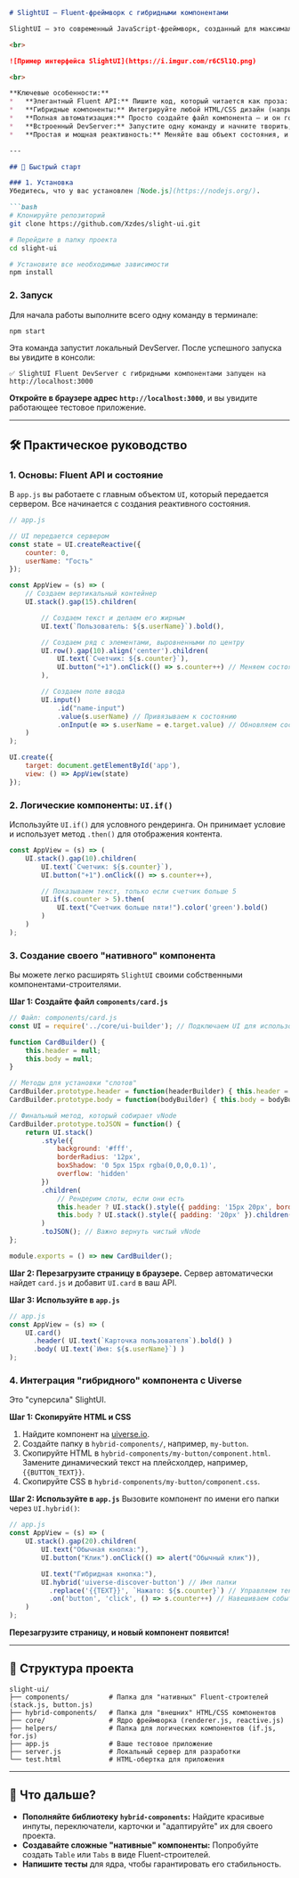 ```markdown
# SlightUI — Fluent-фреймворк с гибридными компонентами

SlightUI — это современный JavaScript-фреймворк, созданный для максимального удовольствия от разработки. Его философия — элегантный **Fluent API** (текучий интерфейс), который позволяет описывать UI в виде интуитивно понятных цепочек методов, и **система гибридных компонентов** для легкой интеграции любого внешнего дизайна.

<br>

![Пример интерфейса SlightUI](https://i.imgur.com/r6C5l1Q.png)

<br>

**Ключевые особенности:**
*   **Элегантный Fluent API:** Пишите код, который читается как проза: `UI.text("Привет").bold().large()`.
*   **Гибридные компоненты:** Интегрируйте любой HTML/CSS дизайн (например, с [uiverse.io](https://uiverse.io/elements)) за считанные минуты.
*   **Полная автоматизация:** Просто создайте файл компонента — и он готов к использованию. Никаких ручных импортов.
*   **Встроенный DevServer:** Запустите одну команду и начните творить, с автоматической пересборкой при каждом обновлении страницы.
*   **Простая и мощная реактивность:** Меняйте ваш объект состояния, и интерфейс обновится сам.

---

## 🚀 Быстрый старт

### 1. Установка
Убедитесь, что у вас установлен [Node.js](https://nodejs.org/).

```bash
# Клонируйте репозиторий
git clone https://github.com/Xzdes/slight-ui.git

# Перейдите в папку проекта
cd slight-ui

# Установите все необходимые зависимости
npm install
```

### 2. Запуск
Для начала работы выполните всего одну команду в терминале:

```bash
npm start
```

Эта команда запустит локальный DevServer. После успешного запуска вы увидите в консоли:

```
✅ SlightUI Fluent DevServer с гибридными компонентами запущен на http://localhost:3000
```
**Откройте в браузере адрес `http://localhost:3000`**, и вы увидите работающее тестовое приложение.

---

## 🛠️ Практическое руководство

### 1. Основы: Fluent API и состояние

В `app.js` вы работаете с главным объектом `UI`, который передается сервером. Все начинается с создания реактивного состояния.

```javascript
// app.js

// UI передается сервером
const state = UI.createReactive({
    counter: 0,
    userName: "Гость"
});

const AppView = (s) => (
    // Создаем вертикальный контейнер
    UI.stack().gap(15).children(

        // Создаем текст и делаем его жирным
        UI.text(`Пользователь: ${s.userName}`).bold(),

        // Создаем ряд с элементами, выровненными по центру
        UI.row().gap(10).align('center').children(
            UI.text(`Счетчик: ${s.counter}`),
            UI.button("+1").onClick(() => s.counter++) // Меняем состояние по клику
        ),

        // Создаем поле ввода
        UI.input()
            .id("name-input")
            .value(s.userName) // Привязываем к состоянию
            .onInput(e => s.userName = e.target.value) // Обновляем состояние при вводе
    )
);

UI.create({
    target: document.getElementById('app'),
    view: () => AppView(state)
});
```

### 2. Логические компоненты: `UI.if()`

Используйте `UI.if()` для условного рендеринга. Он принимает условие и использует метод `.then()` для отображения контента.

```javascript
const AppView = (s) => (
    UI.stack().gap(10).children(
        UI.text(`Счетчик: ${s.counter}`),
        UI.button("+1").onClick(() => s.counter++),

        // Показываем текст, только если счетчик больше 5
        UI.if(s.counter > 5).then(
            UI.text("Счетчик больше пяти!").color('green').bold()
        )
    )
);
```

### 3. Создание своего "нативного" компонента

Вы можете легко расширять `SlightUI` своими собственными компонентами-строителями.

**Шаг 1: Создайте файл `components/card.js`**
```javascript
// Файл: components/card.js
const UI = require('../core/ui-builder'); // Подключаем UI для использования внутри

function CardBuilder() {
    this.header = null;
    this.body = null;
}

// Методы для установки "слотов"
CardBuilder.prototype.header = function(headerBuilder) { this.header = headerBuilder; return this; };
CardBuilder.prototype.body = function(bodyBuilder) { this.body = bodyBuilder; return this; };

// Финальный метод, который собирает vNode
CardBuilder.prototype.toJSON = function() {
    return UI.stack()
        .style({
            background: '#fff',
            borderRadius: '12px',
            boxShadow: '0 5px 15px rgba(0,0,0,0.1)',
            overflow: 'hidden'
        })
        .children(
            // Рендерим слоты, если они есть
            this.header ? UI.stack().style({ padding: '15px 20px', borderBottom: '1px solid #eee' }).children(this.header) : null,
            this.body ? UI.stack().style({ padding: '20px' }).children(this.body) : null
        )
        .toJSON(); // Важно вернуть чистый vNode
};

module.exports = () => new CardBuilder();
```
**Шаг 2: Перезагрузите страницу в браузере.**
Сервер автоматически найдет `card.js` и добавит `UI.card` в ваш API.

**Шаг 3: Используйте в `app.js`**
```javascript
// app.js
const AppView = (s) => (
    UI.card()
      .header( UI.text(`Карточка пользователя`).bold() )
      .body( UI.text(`Имя: ${s.userName}`) )
);
```

### 4. Интеграция "гибридного" компонента с Uiverse

Это "суперсила" SlightUI.

**Шаг 1: Скопируйте HTML и CSS**
1.  Найдите компонент на [uiverse.io](https://uiverse.io/elements).
2.  Создайте папку в `hybrid-components/`, например, `my-button`.
3.  Скопируйте HTML в `hybrid-components/my-button/component.html`. Замените динамический текст на плейсхолдер, например, `{{BUTTON_TEXT}}`.
4.  Скопируйте CSS в `hybrid-components/my-button/component.css`.

**Шаг 2: Используйте в `app.js`**
Вызовите компонент по имени его папки через `UI.hybrid()`:
```javascript
// app.js
const AppView = (s) => (
    UI.stack().gap(20).children(
        UI.text("Обычная кнопка:"),
        UI.button("Клик").onClick(() => alert("Обычный клик")),

        UI.text("Гибридная кнопка:"),
        UI.hybrid('uiverse-discover-button') // Имя папки
          .replace('{{TEXT}}', `Нажато: ${s.counter}`) // Управляем текстом
          .on('button', 'click', () => s.counter++) // Навешиваем событие
    )
);
```
**Перезагрузите страницу, и новый компонент появится!**

---

## 📂 Структура проекта

```
slight-ui/
├── components/          # Папка для "нативных" Fluent-строителей (stack.js, button.js)
├── hybrid-components/   # Папка для "внешних" HTML/CSS компонентов
├── core/                # Ядро фреймворка (renderer.js, reactive.js)
├── helpers/             # Папка для логических компонентов (if.js, for.js)
├── app.js               # Ваше тестовое приложение
├── server.js            # Локальный сервер для разработки
└── test.html            # HTML-обертка для приложения
```

---

## 🔮 Что дальше?

*   **Пополняйте библиотеку `hybrid-components`:** Найдите красивые инпуты, переключатели, карточки и "адаптируйте" их для своего проекта.
*   **Создавайте сложные "нативные" компоненты:** Попробуйте создать `Table` или `Tabs` в виде Fluent-строителей.
*   **Напишите тесты** для ядра, чтобы гарантировать его стабильность.